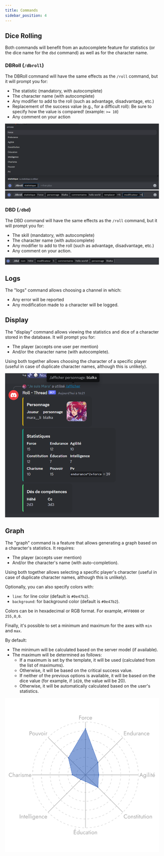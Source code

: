 ```yaml
---
title: Commands
sidebar_position: 4
---
```

## Dice Rolling

Both commands will benefit from an autocomplete feature for statistics (or the dice name for the `dbd` command) as well as for the character name.

### DBRoll (`/dbroll`)

The DBRoll command will have the same effects as the `/roll` command, but it will prompt you for:
- The statistic (mandatory, with autocomplete)
- The character name (with autocomplete)
- Any modifier to add to the roll (such as advantage, disadvantage, etc.)
- Replacement of the success value (e.g., for a difficult roll): Be sure to specify how the value is compared! (example: `>= 10`)
- Any comment on your action

![dbroll_1](/assets/rolls/db/dbroll_autocomplete.png)
![example](/assets/rolls/db/example.png)

### DBD (`/dbd`)

The DBD command will have the same effects as the `/roll` command, but it will prompt you for:
- The skill (mandatory, with autocomplete)
- The character name (with autocomplete)
- Any modifier to add to the roll (such as advantage, disadvantage, etc.)
- Any comment on your action.

![dbd](/assets/rolls/db/dbd_example.png)

## Logs

The "logs" command allows choosing a channel in which:
- Any error will be reported
- Any modification made to a character will be logged.

## Display

The "display" command allows viewing the statistics and dice of a character stored in the database. It will prompt you for:
- The player (accepts one user per mention)
- And/or the character name (with autocomplete).

Using both together allows choosing the character of a specific player (useful in case of duplicate character names, although this is unlikely).

![display](/assets/rolls/db/display_ex.png)

## Graph

The "graph" command is a feature that allows generating a graph based on a character's statistics. It requires:
- The player (accepts user mention)
- And/or the character's name (with auto-completion).

Using both together allows selecting a specific player's character (useful in case of duplicate character names, although this is unlikely).

Optionally, you can also specify colors with:
- `line`: for line color (default is `#0e47b2`).
- `background`: for background color (default is `#0e47b2`).

Colors can be in hexadecimal or RGB format. For example, `#FF0000` or `255,0,0`.

Finally, it's possible to set a minimum and maximum for the axes with `min` and `max`.

By default:
- The minimum will be calculated based on the server model (if available).
- The maximum will be determined as follows:
   - If a maximum is set by the template, it will be used (calculated from the list of maximums).
   - Otherwise, it will be based on the critical success value.
   - If neither of the previous options is available, it will be based on the dice value (for example, if `1d20`, the value will be 20).
   - Otherwise, it will be automatically calculated based on the user's statistics.

![graph](/assets/graph.jpg)
